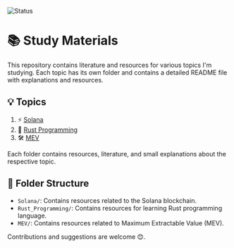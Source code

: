 ![Status](https://img.shields.io/badge/Status-Work_in_Progress-yellow)
# 📚 Study Materials

This repository contains literature and resources for various topics I'm studying. Each topic has its own folder and contains a detailed README file with explanations and resources.

## 💡 Topics

1. ⚡ [Solana](./Solana)
2. 🦀 [Rust Programming](./Rust_Programming)
3. 🛠️ [MEV](./MEV)

Each folder contains resources, literature, and small explanations about the respective topic.

## 📂 Folder Structure

- `Solana/`: Contains resources related to the Solana blockchain.
- `Rust_Programming/`: Contains resources for learning Rust programming language.
- `MEV/`: Contains resources related to Maximum Extractable Value (MEV).

Contributions and suggestions are welcome 😊.
